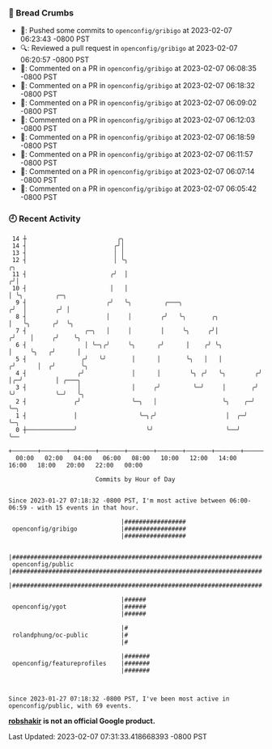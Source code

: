### 🍞 Bread Crumbs

 * 🚢: Pushed some commits to `openconfig/gribigo` at 2023-02-07 06:23:43 -0800 PST
 * 🔍: Reviewed a pull request in  `openconfig/gribigo` at 2023-02-07 06:20:57 -0800 PST
 * 💬: Commented on a PR in  `openconfig/gribigo` at 2023-02-07 06:08:35 -0800 PST
 * 💬: Commented on a PR in  `openconfig/gribigo` at 2023-02-07 06:18:32 -0800 PST
 * 💬: Commented on a PR in  `openconfig/gribigo` at 2023-02-07 06:09:02 -0800 PST
 * 💬: Commented on a PR in  `openconfig/gribigo` at 2023-02-07 06:12:03 -0800 PST
 * 💬: Commented on a PR in  `openconfig/gribigo` at 2023-02-07 06:18:59 -0800 PST
 * 💬: Commented on a PR in  `openconfig/gribigo` at 2023-02-07 06:11:57 -0800 PST
 * 💬: Commented on a PR in  `openconfig/gribigo` at 2023-02-07 06:07:14 -0800 PST
 * 💬: Commented on a PR in  `openconfig/gribigo` at 2023-02-07 06:05:42 -0800 PST

### 🕘 Recent Activity
```
 14 ┼                         ╭╮
 14 ┤                        ╭╯│
 13 ┤                        │ │
 12 ┤                        │ ╰╮                                        ╭╮
 11 ┤                       ╭╯  │                                       ╭╯│
 10 ┤                       │   │                                       │ ╰╮         ╭─╮
  9 ┤                      ╭╯   ╰╮         ╭───╮                       ╭╯  │        ╭╯ │
  8 ┤                      │     │        ╭╯   ╰╮       ╭╮             │   ╰╮      ╭╯  ╰╮
  7 ┤                ╭─╮   │     │        │     ╰╮     ╭╯│            ╭╯    │     ╭╯    ╰╮
  6 ┤                │ ╰─╮╭╯     ╰╮      ╭╯      │    ╭╯ ╰╮           │     ╰╮   ╭╯      │
  5 ┤               ╭╯   ╰╯       │      │       ╰╮   │   │          ╭╯      │  ╭╯       ╰╮
  4 ┤              ╭╯             │      │        ╰╮ ╭╯   ╰╮        ╭╯       │╭─╯         │ ╭───╮
  3 ┤              │              │     ╭╯         ╰─╯     │       ╭╯        ╰╯           ╰─╯   ╰╮
  2 ┤             ╭╯              ╰─╮   │                  ╰╮    ╭─╯                             ╰─╮
  1 ┤             │                 ╰─╮╭╯                   │  ╭─╯                                 ╰─╮
  0 ┼─────────────╯                   ╰╯                    ╰──╯                                     ╰──
    +───────+───────+───────+───────+───────+───────+───────+───────+───────+───────+───────+───────+────
  00:00   02:00   04:00   06:00   08:00   10:00   12:00   14:00   16:00   18:00   20:00   22:00   00:00   

						Commits by Hour of Day


Since 2023-01-27 07:18:32 -0800 PST, I'm most active between 06:00-06:59 - with 15 events in that hour.

```



```
                               |#################
 openconfig/gribigo            |#################
                               |#################

                               |#####################################################################
 openconfig/public             |#####################################################################
                               |#####################################################################

                               |######
 openconfig/ygot               |######
                               |######

                               |#
 rolandphung/oc-public         |#
                               |#

                               |#######
 openconfig/featureprofiles    |#######
                               |#######



Since 2023-01-27 07:18:32 -0800 PST, I've been most active in openconfig/public, with 69 events.

```
**[robshakir](mailto:robjs@google.com) is not an official Google product.**  


Last Updated: 2023-02-07 07:31:33.418668393 -0800 PST
